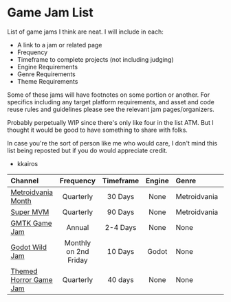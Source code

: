 # Game Jam List

List of game jams I think are neat. I will include in each:

* A link to a jam or related page
* Frequency
* Timeframe to complete projects (not including judging)
* Engine Requirements
* Genre Requirements
* Theme Requirements

Some of these jams will have footnotes on some portion or another. For specifics including any target platform requirements, and asset and code reuse rules and guidelines please see the relevant jam pages/organizers.

Probably perpetually WIP since there's only like four in the list ATM. But I thought it would be good to have something to share with folks.

In case you're the sort of person like me who would care, I don't mind this list being reposted but if you do would appreciate credit.

- kkairos

| Channel | Frequency | Timeframe | Engine | Genre | Theme |
| :----- | :-----: | :-----: | :-----: | :----- | :----- |
| [Metroidvania Month](https://itch.io/jam/metroidvania-month-25) | Quarterly | 30 Days | None | Metroidvania | Inspiration |
| [Super MVM](https://itch.io/jam/metroidvania-month-super-25) | Quarterly | 90 Days | None | Metroidvania | None |
| [GMTK Game Jam](https://gmtk.itch.io/) | Annual | 2-4 Days | None | None | Mandatory |
| [Godot Wild Jam](https://godotwildjam.com/) | Monthly on 2nd Friday | 10 Days | Godot | None | Mandatory |
| [Themed Horror Game Jam](https://itch.io/jam/themed-horror-game-jam-19) | Quarterly | 40 days | None | None | Mandatory |
